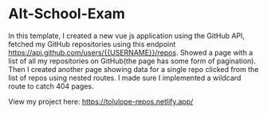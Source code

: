 # Alt-School-Exam

In this template, I created a new vue js application using the GitHub API, fetched my GitHub repositories using this endpoint https://api.github.com/users/{{USERNAME}}/repos. Showed a page with a list of all my repositories on GitHub(the page has some form of pagination). Then I created another page showing data for a single repo clicked from the list of repos using nested routes. I made sure I implemented a wildcard route to catch 404 pages. 


View my project here:
https://tolulope-repos.netlify.app/
